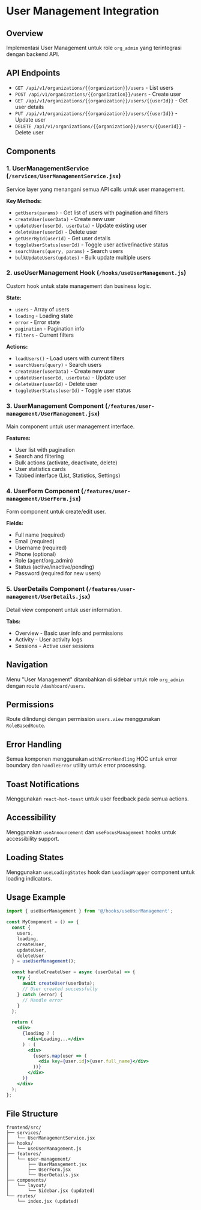 # User Management Integration

## Overview
Implementasi User Management untuk role `org_admin` yang terintegrasi dengan backend API.

## API Endpoints
- `GET /api/v1/organizations/{{organization}}/users` - List users
- `POST /api/v1/organizations/{{organization}}/users` - Create user
- `GET /api/v1/organizations/{{organization}}/users/{{userId}}` - Get user details
- `PUT /api/v1/organizations/{{organization}}/users/{{userId}}` - Update user
- `DELETE /api/v1/organizations/{{organization}}/users/{{userId}}` - Delete user

## Components

### 1. UserManagementService (`/services/UserManagementService.jsx`)
Service layer yang menangani semua API calls untuk user management.

**Key Methods:**
- `getUsers(params)` - Get list of users with pagination and filters
- `createUser(userData)` - Create new user
- `updateUser(userId, userData)` - Update existing user
- `deleteUser(userId)` - Delete user
- `getUserById(userId)` - Get user details
- `toggleUserStatus(userId)` - Toggle user active/inactive status
- `searchUsers(query, params)` - Search users
- `bulkUpdateUsers(updates)` - Bulk update multiple users

### 2. useUserManagement Hook (`/hooks/useUserManagement.js`)
Custom hook untuk state management dan business logic.

**State:**
- `users` - Array of users
- `loading` - Loading state
- `error` - Error state
- `pagination` - Pagination info
- `filters` - Current filters

**Actions:**
- `loadUsers()` - Load users with current filters
- `searchUsers(query)` - Search users
- `createUser(userData)` - Create new user
- `updateUser(userId, userData)` - Update user
- `deleteUser(userId)` - Delete user
- `toggleUserStatus(userId)` - Toggle user status

### 3. UserManagement Component (`/features/user-management/UserManagement.jsx`)
Main component untuk user management interface.

**Features:**
- User list with pagination
- Search and filtering
- Bulk actions (activate, deactivate, delete)
- User statistics cards
- Tabbed interface (List, Statistics, Settings)

### 4. UserForm Component (`/features/user-management/UserForm.jsx`)
Form component untuk create/edit user.

**Fields:**
- Full name (required)
- Email (required)
- Username (required)
- Phone (optional)
- Role (agent/org_admin)
- Status (active/inactive/pending)
- Password (required for new users)

### 5. UserDetails Component (`/features/user-management/UserDetails.jsx`)
Detail view component untuk user information.

**Tabs:**
- Overview - Basic user info and permissions
- Activity - User activity logs
- Sessions - Active user sessions

## Navigation
Menu "User Management" ditambahkan di sidebar untuk role `org_admin` dengan route `/dashboard/users`.

## Permissions
Route dilindungi dengan permission `users.view` menggunakan `RoleBasedRoute`.

## Error Handling
Semua komponen menggunakan `withErrorHandling` HOC untuk error boundary dan `handleError` utility untuk error processing.

## Toast Notifications
Menggunakan `react-hot-toast` untuk user feedback pada semua actions.

## Accessibility
Menggunakan `useAnnouncement` dan `useFocusManagement` hooks untuk accessibility support.

## Loading States
Menggunakan `useLoadingStates` hook dan `LoadingWrapper` component untuk loading indicators.

## Usage Example

```jsx
import { useUserManagement } from '@/hooks/useUserManagement';

const MyComponent = () => {
  const {
    users,
    loading,
    createUser,
    updateUser,
    deleteUser
  } = useUserManagement();

  const handleCreateUser = async (userData) => {
    try {
      await createUser(userData);
      // User created successfully
    } catch (error) {
      // Handle error
    }
  };

  return (
    <div>
      {loading ? (
        <div>Loading...</div>
      ) : (
        <div>
          {users.map(user => (
            <div key={user.id}>{user.full_name}</div>
          ))}
        </div>
      )}
    </div>
  );
};
```

## File Structure
```
frontend/src/
├── services/
│   └── UserManagementService.jsx
├── hooks/
│   └── useUserManagement.js
├── features/
│   └── user-management/
│       ├── UserManagement.jsx
│       ├── UserForm.jsx
│       └── UserDetails.jsx
├── components/
│   └── layout/
│       └── Sidebar.jsx (updated)
└── routes/
    └── index.jsx (updated)
```
